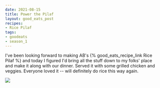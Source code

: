 ```yaml
---
date: 2021-08-15
title: Power the Pilaf
layout: good_eats_post
recipes:
- Rice Pilaf
tags:
- goodeats
- season_1
---
```


I've been looking forward to making AB's {% good_eats_recipe_link Rice Pilaf %}
and today I figured I'd bring all the stuff down to my folks' place and make
it along with our dinner. Served it with some grilled chicken and veggies. Everyone
loved it -- will definitely do rice this way again.

<a href="https://photos.google.com/photo/AF1QipMk8rRbR9KmI-XWIe_p8M_Kg1q3zHATZbMLy3vo"><img src="https://lh3.googleusercontent.com/ec8VPcFks6Ri2ZcDoaulUeCICO9jlvWMu-p9OJDiOSPQP-M_hOhqZCjBd2zDYByZSRXaBim8dOk6uaex5wCZz9lQlTg0SvV0qToc8Uu7VJ2WrCwZDH0MJ2XCDBtZTfoq1OsRrNpeXKS8HgWeNKCBxHdk7AW2TzqK5PCP1vqDZNGlOZDvIPyyqnXpqW_rF3duNiDUsj7_BPU78x_P895ic95t5t0JrfeS4Ev1G6UbzbW5NjEWfrJNAsscsKrQatbGNtApzTfHgOdPRLtfOlYlaYyQLtKh7hcatI23IlnFXr_tHv-F-8Sd09tbrdq518fIm9W-jgfuZda2k1dwURC8HgQLsfsl7GSVlh3IO0fC_ODyEnijc4a0EdTqGsFy5wh8sq1pLJYjKUzQYM9xsr-5JvVh_2pJv0bgRThwUCYDWQ-42RccyKX53uNR4-DmE04vnVCwXPMUTgkcPIy2cM4OR3hKDg503OEtXohC4p3GF4yoUDf4oifbLhoD662ogf4euGTedDeB_ik1ux1MfYPxAfKhSC4aMDjgGCTBxG45K6eAzZdA6YczV27yupvTw3KrSVuz4fnCkf4JTdaNtZmIG7sXMdpnpGeBvnImsDji2UTP7r75x_MlQxHZEkhMFsea1RGwW0a99oGW7Qw9kTnZ6mMALEd9zpcjdXT7aMzI3PV5j8Z-dXjZp9vIKwNrEW_K52I3pqIfEGtcmrYaaqOmbpw3=w500-no"></a>
